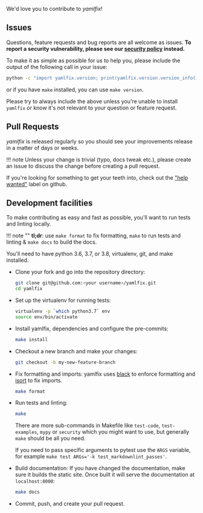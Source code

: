 We'd love you to contribute to *yamlfix*!

## Issues

Questions, feature requests and bug reports are all welcome as issues.
**To report a security vulnerability, please see our [security
policy](https://github.com/lyz-code/yamlfix/security/policy) instead.**

To make it as simple as possible for us to help you, please include the output
of the following call in your issue:

```bash
python -c "import yamlfix.version; print(yamlfix.version.version_info())"
```

or if you have `make` installed, you can use `make version`.

Please try to always include the above unless you're unable to install `yamlfix` or know it's not relevant to your question or
feature request.

## Pull Requests

*yamlfix* is released regularly so you should see your
improvements release in a matter of days or weeks.

!!! note
    Unless your change is trivial (typo, docs tweak etc.), please create an
    issue to discuss the change before creating a pull request.

If you're looking for something to get your teeth into, check out the ["help
wanted"](https://github.com/lyz-code/yamlfix/issues?q=is%3Aopen+is%3Aissue+label%3A%22help+wanted%22)
label on github.

## Development facilities

To make contributing as easy and fast as possible, you'll want to run tests and
linting locally.

!!! note ""
    **tl;dr**: use `make format` to fix formatting, `make` to run tests and linting & `make docs`
    to build the docs.

You'll need to have python 3.6, 3.7, or 3.8, virtualenv, git, and make installed.

* Clone your fork and go into the repository directory:

    ```bash
    git clone git@github.com:<your username>/yamlfix.git
    cd yamlfix
    ```

* Set up the virtualenv for running tests:

    ```bash
    virtualenv -p `which python3.7` env
    source env/bin/activate
    ```

* Install yamlfix, dependencies and configure the
    pre-commits:

    ```bash
    make install
    ```

* Checkout a new branch and make your changes:

    ```bash
    git checkout -b my-new-feature-branch
    ```

* Fix formatting and imports: yamlfix uses
    [black](https://github.com/ambv/black) to enforce formatting and
    [isort](https://github.com/timothycrosley/isort) to fix imports.

    ```bash
    make format
    ```

* Run tests and linting:

    ```bash
    make
    ```

    There are more sub-commands in Makefile like `test-code`, `test-examples`,
    `mypy` or `security` which you might want to use, but generally `make`
    should be all you need.

    If you need to pass specific arguments to pytest use the `ARGS` variable,
    for example `make test ARGs='-k test_markdownlint_passes'`.

* Build documentation: If you have changed the documentation, make sure it
    builds the static site. Once built it will serve the documentation at
    `localhost:8000`:

    ```bash
    make docs
    ```

* Commit, push, and create your pull request.
